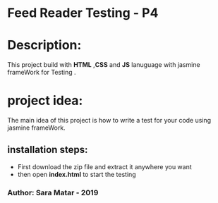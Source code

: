 
# Feed Reader Testing - P4



# Description: 

This project build with **HTML** ,**CSS** and **JS** lanuguage with jasmine frameWork for Testing  .
# project idea:
The main idea of this project is how to write a test for your  code using jasmine frameWork.

## installation steps:
* First download the zip file and extract it anywhere you want
* then open **index.html** to start the testing 


###  Author: Sara Matar - 2019

